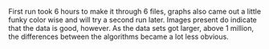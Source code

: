 First run took 6 hours to make it through 6 files, graphs also came out a little funky color wise and will try a second run later.
Images present do indicate that the data is good, however. As the data sets got larger, above 1 million, the differences between the algorithms became a lot less obvious.
